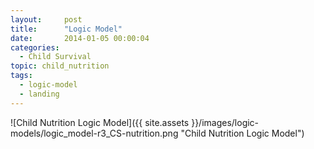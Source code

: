 ```yaml
---
layout:     post
title:      "Logic Model"
date:       2014-01-05 00:00:04
categories: 
  - Child Survival
topic: child_nutrition
tags:       
  - logic-model
  - landing
---
```


![Child Nutrition Logic Model]({{ site.assets }}/images/logic-models/logic_model-r3_CS-nutrition.png "Child Nutrition Logic Model")